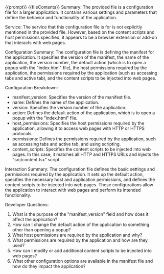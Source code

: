 {{prompt}}
{{fileContents}}
Summary:
The provided file is a configuration file for a larger application. It contains various settings and parameters that define the behavior and functionality of the application.

Service:
The service that this configuration file is for is not explicitly mentioned in the provided file. However, based on the content scripts and host permissions specified, it appears to be a browser extension or add-on that interacts with web pages.

Configuration Summary:
The configuration file is defining the manifest for the application. It specifies the version of the manifest, the name of the application, the version number, the default action (which is to open a popup with the "index.html" file), the host permissions required by the application, the permissions required by the application (such as accessing tabs and active tab), and the content scripts to be injected into web pages.

Configuration Breakdown:
- manifest_version: Specifies the version of the manifest file.
- name: Defines the name of the application.
- version: Specifies the version number of the application.
- action: Defines the default action of the application, which is to open a popup with the "index.html" file.
- host_permissions: Specifies the host permissions required by the application, allowing it to access web pages with HTTP or HTTPS protocols.
- permissions: Defines the permissions required by the application, such as accessing tabs and active tab, and using scripting.
- content_scripts: Specifies the content scripts to be injected into web pages. In this case, it matches all HTTP and HTTPS URLs and injects the "src/content.tsx" script.

Interaction Summary:
The configuration file defines the basic settings and permissions required by the application. It sets up the default action, specifies the necessary host and application permissions, and defines the content scripts to be injected into web pages. These configurations allow the application to interact with web pages and perform its intended functionality.

Developer Questions:
1. What is the purpose of the "manifest_version" field and how does it affect the application?
2. How can I change the default action of the application to something other than opening a popup?
3. What host permissions are required by the application and why?
4. What permissions are required by the application and how are they used?
5. How can I modify or add additional content scripts to be injected into web pages?
6. What other configuration options are available in the manifest file and how do they impact the application?
